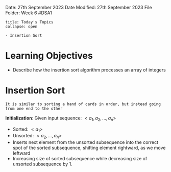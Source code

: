 Date: 27th September 2023
Date Modified: 27th September 2023
File Folder: Week 6
#DSA1

```ad-abstract
title: Today's Topics
collapse: open

- Insertion Sort

```

# Learning Objectives

- Describe how the insertion sort algorithm processes an array of integers

# Insertion Sort

```ad-note
It is similar to sorting a hand of cards in order, but instead going from one end to the other
```

**Initialization**: Given input sequence: $< a_1, a_2, ..., a_n>$
- Sorted: $<a_1>$
- Unsorted: $<a_2,...,a_n>$
- Inserts next element from the unsorted subsequence into the correct spot of the sorted subsequence, shifting element rightward, as we move leftward
- Increasing size of sorted subsequence while decreasing size of unsorted subsequence by 1.

